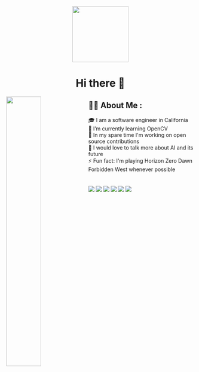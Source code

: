 <div id="header" align="center">
  <img src="https://media.giphy.com/media/ve43TyDQ3B4me7d22z/giphy.gif?cid=ecf05e47nfgwtkh1gs07gue019nnqx06a1t20ct68njrl5sr&ep=v1_gifs_search&rid=giphy.gif&ct=g" width="150"/><br>
  <img src="https://komarev.com/ghpvc/?username=9brian&style=flat-square&color=blue" alt=""/><br>
  <h1>Hi there 👋</h1>
</div>
<img align="left" width="43%" src="https://github-readme-stats.vercel.app/api/top-langs/?username=9brian&layout=compact"/>

## :man_technologist: About Me :

🎓 I am a software engineer in California <br>
🌱 I’m currently learning OpenCV <br>
🔭 In my spare time I'm working on open source contributions <br>
💬 I would love to talk more about AI and its future <br>
⚡️ Fun fact: I'm playing Horizon Zero Dawn Forbidden West whenever possible
<br><br><br>
<img align="center" src="https://img.shields.io/badge/java-%23ED8B00.svg?style=for-the-badge&logo=openjdk&logoColor=white"/>
<img align="center" src="https://img.shields.io/badge/javascript-%23323330.svg?style=for-the-badge&logo=javascript&logoColor=%23F7DF1E"/>
<img align="center" src="https://img.shields.io/badge/python-3670A0?style=for-the-badge&logo=python&logoColor=ffdd54"/>
<img align="center" src="https://img.shields.io/badge/c++-%2300599C.svg?style=for-the-badge&logo=c%2B%2B&logoColor=white"/>
<img align="center" src="https://img.shields.io/badge/html5-%23E34F26.svg?style=for-the-badge&logo=html5&logoColor=white"/>
<img align="center" src="https://img.shields.io/badge/css3-%231572B6.svg?style=for-the-badge&logo=css3&logoColor=white"/>
<br>





<!--
**9brian/9brian** is a ✨ _special_ ✨ repository because its `README.md` (this file) appears on your GitHub profile.

Here are some ideas to get you started:

- 🔭 I’m currently working on ...
- 🌱 I’m currently learning ...
- 👯 I’m looking to collaborate on ...
- 🤔 I’m looking for help with ...
- 💬 Ask me about ...
- 📫 How to reach me: ...
- 😄 Pronouns: ...
- ⚡ Fun fact: ...
-->
